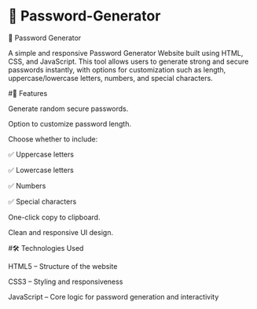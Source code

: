 # 🔑 Password-Generator

🔑 Password Generator

A simple and responsive Password Generator Website built using HTML, CSS, and JavaScript.
This tool allows users to generate strong and secure passwords instantly, with options for customization such as length, uppercase/lowercase letters, numbers, and special characters.

#🚀 Features

 Generate random secure passwords.

 Option to customize password length.

 Choose whether to include:

  ✅ Uppercase letters
  
  ✅ Lowercase letters

  ✅ Numbers

  ✅ Special characters

 One-click copy to clipboard.

 Clean and responsive UI design.

#🛠️ Technologies Used

  HTML5 – Structure of the website

  CSS3 – Styling and responsiveness

  JavaScript – Core logic for password generation and interactivity
